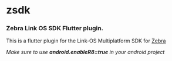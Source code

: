 # zsdk

### Zebra Link OS SDK Flutter plugin.
This is a flutter plugin for the Link-OS Multiplatform SDK for [Zebra](https://www.zebra.com/ap/en/support-downloads/printer-software/link-os-multiplatform-sdk.html)

*Make sure to use **android.enableR8=true** in your android project*
